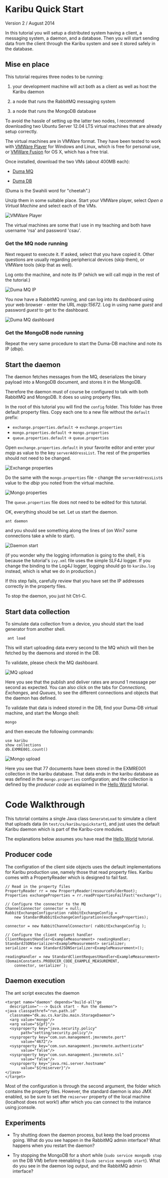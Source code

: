 Karibu Quick Start
============

Version 2 / August 2014

In this tutorial you will setup a distributed system having a client,
a messaging system, a daemon, and a database. Then you will start
sending data from the client through the Karibu system and see it
stored safely in the database.

Mise en place
----

This tutorial requires three nodes to be running: 

  1. your development machine will act both as a client as well as host
    the Karibu daemon

  2. a node that runs the RabbitMQ messaging system

  3. a node that runs the MongoDB database

To avoid the hassle of setting up the latter two nodes, I recommend
downloading two Ubuntu Server 12.04 LTS virtual machines that are
already setup correctly.

The virtual machines are in VMWare format. They have been tested to
work with [VMWare Player](http://www.vmware.com/go/downloadplayer/)
for Windows and Linux, which is free for personal use, or
[VMWare Fusion](http://www.vmware.com/products/fusion/) for OS X, which
has a free trial.

Once installed, download the two VMs (about 400MB each):

  * [Duma MQ](http://users-cs.au.dk/baerbak/c/vm/Duma-RSA-RabbitMQ.zip)  

  * [Duma DB](http://users-cs.au.dk/baerbak/c/vm/Duma-RSA-MongoDB.zip)

(Duma is the Swahili word for "cheetah".)

Unzip them in some suitable place. Start your VMWare player, select
*Open a Virtual Machine* and select each of the VMs.

![VMWare Player](resource/vm-start.gif)

The virtual machines are some that I use in my teaching and both have
username 'rsa' and password 'csau'.

### Get the MQ node running

Next request to execute it. If asked, select that you have copied
it. Other questions are usually regarding peripherical devices (skip
them), or VMWare tools (skip that as well). 

Log onto the machine, and note its IP (which we will call *mqip* in
the rest of the tutorial.)

![Duma MQ IP](resource/duma-1.gif)

You now have a RabbitMQ running, and can log into its dashboard using
your web browser - enter the URL *mqip:15672*. Log in using
name _guest_ and password _guest_ to get to the dashboard.

![Duma MQ dashboard](resource/mq-dashboard.gif)

### Get the MongoDB node running

Repeat the very same procedure to start the Duma-DB machine and note
its IP (*dbip*). 

Start the daemon
---

The daemon fetches messages from the MQ, deserializes the binary
payload into a MongoDB document, and stores it in the MongoDB.

Therefore the daemon must of course be configured to talk with both
RabbitMQ and MongoDB. It does so using property files.

In the root of this tutorial you will find the `config` folder. This
folder has three default property files. Copy each one to a new file
without the `default` prefix:

  * `exchange.properties.default` -> `exchange.properties`
  * `mongo.properties.default` -> `mongo.properties`
  * `queue.properties.default` -> `queue.properties`

Open `exchange.properties.default` in your favorite editor and
enter your *mqip* as value to the key `serverAddressList`. The rest
of the properties should not need to be changed.

![Exchange properties](resource/exchange.gif)

Do the same with the `mongo.properties` file - change the
`serverAddressList`s value to the *dbip* you noted from the virtual
machine.

![Mongo properties](resource/mongo.gif)

The `queue.properties` file does not need to be edited for this tutorial.

OK, everything should be set. Let us start the daemon.

    ant daemon

and you should see something along the lines of (on Win7 some
connections take a while to start).

![Daemon start](resource/daemon-start.gif)

(if you wonder why the logging information is going to the shell, it
is because the tutorial's `ivy.xml` file uses the simple SLF4J
logger. If you change the binding to the Log4J logger, logging should
go to `karibu.log` instead, which is what we do in production.)

If this step fails, carefully review that you have set the IP addresses
correctly in the property files.

To stop the daemon, you just hit Ctrl-C.

Start data collection
---

To simulate data collection from a device, you should start the load
generator from another shell.

     ant load

This will start uploading data every second to the MQ which will then
be fetched by the daemons and stored in the DB.

To validate, please check the MQ dashboard.

![MQ upload](resource/mq-upload.gif)

Here you see that the publish and deliver rates are around 1 message
per second as expected. You can also click on the tabs
for *Connections*, *Exchanges*, and *Queues*, to see the different
connections and objects that the daemon has defined.


To validate that data is indeed stored in the DB, find your Duma-DB
virtual machine, and start the Mongo shell:

    mongo

and then execute the following commands:

    use karibu
    show collections
    db.EXMRE001.count()

![Mongo upload](resource/mongo-upload.gif)

Here you see that 77 documents have been stored in the EXMRE001
collection in the karibu database. That data ends in the karibu
database as was defined in the `mongo.properties` configuration; and
the collection is defined by the *producer code* as explained in the
[Hello World](helloworld.md) tutorial.

Code Walkthrough
===

This tutorial contains a single Java class `GenerateLoad` to simulate
a client that uploads data (in `test/cs/karibu/quickstart`), and just
uses the default Karibu daemon which is part of the Karibu-core
modules.

The explanations below assumes you have read the [Hello
World](helloworld.md) tutorial.

Producer code
---

The configration of the client side objects uses the default
implementations for Karibu production use, namely those that read
property files. Karibu comes with a PropertyReader which is designed
to fail fast.


    // Read in the property files
    PropertyReader rr = new PropertyReader(resourceFolderRoot);
    Properties exchangeProperties = rr.readPropertiesFailFast("exchange");

    // Configure the connector to the MQ
    ChannelConnector connector = null; 
    RabbitExchangeConfiguration rabbitExchangeConfig =
        new StandardRabbitExchangeConfiguration(exchangeProperties);
      
    connector = new RabbitChannelConnector( rabbitExchangeConfig ); 
    
    // Configure the client request handler
    ClientRequestHandler<ExampleMeasurement> readingHandler;
    StandardJSONSerializer<ExampleMeasurement> serializer;
    serializer = new StandardJSONSerializer<ExampleMeasurement>();

    readingHandler = new StandardClientRequestHandler<ExampleMeasurement>(DomainConstants.PRODUCER_CODE_EXAMPLE_MEASUREMENT,  
        connector, serializer ); 


Daemon execution
---

The ant script executes the daemon


    <target name="daemon" depends="build-all"ge
  	  description="---> Quick start - Run the daemon">
    <java classpathref="run.path.id" 
	  classname="dk.au.cs.karibu.main.StorageDaemon">
      <arg value="mongo"/>
      <arg value="${pf}"/>
      <sysproperty key="java.security.policy"
           path="setting/security.policy"/>
      <sysproperty key="com.sun.management.jmxremote.port"
           value="4672"/>
      <sysproperty key="com.sun.management.jmxremote.authenticate"
           value="false"/>
      <sysproperty key="com.sun.management.jmxremote.ssl"
           value="false"/>
      <sysproperty key="java.rmi.server.hostname"
           value="${rmiserver}"/>
    </java>
    </target>

Most of the configuration is through the second argument, the folder
which contains the property files. However, the standard daemon is
also JMX enabled, so be sure to set the `rmiserver` property of the
local machine (localhost does not work!) after which you can connect
to the instance using jconsole.

Experiments
---

  * Try shutting down the daemon process, but keep the load process going.
  What do you see happen in the RabbitMQ admin interface? What happens when
  you restart the daemon?

  * Try stopping the MongoDB for a short while
  (`sudo service mongodb stop` on the DB VM) before reenabling it
  (`sudo service mongodb start`). What do you see in the daemon log output,
  and the RabbitMQ admin interface?
